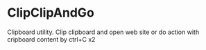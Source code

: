 # ClipClipAndGo
Clipboard utility. Clip clipboard and open web site or do action with cripboard content by ctrl+C x2

